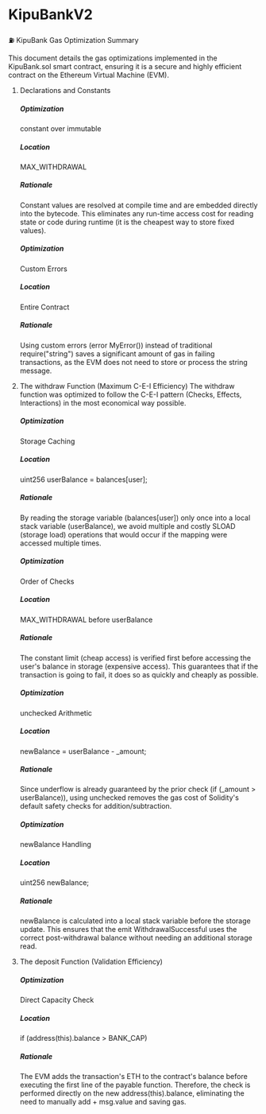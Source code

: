 # KipuBankV2

⛽ KipuBank Gas Optimization Summary

This document details the gas optimizations implemented in the KipuBank.sol smart contract, ensuring it is a secure and highly efficient contract on the Ethereum Virtual Machine (EVM).

1. Declarations and Constants 
    ##### Optimization 
    constant over immutable

    ##### Location
    MAX_WITHDRAWAL

    ##### Rationale
    Constant values are resolved at compile time and are embedded directly into the bytecode. 
    This eliminates any run-time access cost for reading state or code during runtime (it is the cheapest way to store fixed values).

    ##### Optimization
    Custom Errors

    ##### Location
    Entire Contract

    ##### Rationale
    Using custom errors (error MyError()) instead of traditional require("string") saves a significant amount of gas in failing transactions, as the EVM does not need to store or process the string message.


2. The withdraw Function (Maximum C-E-I Efficiency)
The withdraw function was optimized to follow the C-E-I pattern (Checks, Effects, Interactions) in the most economical way possible.

    ##### Optimization
    Storage Caching

    ##### Location
    uint256 userBalance = balances[user];

    ##### Rationale
    By reading the storage variable (balances[user]) only once into a local stack variable (userBalance), we avoid multiple and costly SLOAD (storage load) operations that would occur if the mapping were accessed multiple times.

    ##### Optimization
    Order of Checks

    ##### Location
    MAX_WITHDRAWAL before userBalance

    ##### Rationale
    The constant limit (cheap access) is verified first before accessing the user's balance in storage (expensive access). 
    This guarantees that if the transaction is going to fail, it does so as quickly and cheaply as possible.

    ##### Optimization
    unchecked Arithmetic

    ##### Location
    newBalance = userBalance - _amount;

    ##### Rationale
    Since underflow is already guaranteed by the prior check (if (_amount > userBalance)), using unchecked removes the gas cost of Solidity's default safety checks for addition/subtraction.

    ##### Optimization
    newBalance Handling

    ##### Location
    uint256 newBalance;

    ##### Rationale
    newBalance is calculated into a local stack variable before the storage update. This ensures that the emit WithdrawalSuccessful uses the correct post-withdrawal balance without needing an additional storage read.

3. The deposit Function (Validation Efficiency)

    ##### Optimization
    
    Direct Capacity Check

    ##### Location
    
    if (address(this).balance > BANK_CAP)

    ##### Rationale 
    
    The EVM adds the transaction's ETH to the contract's balance before executing the first line of the payable function. 
    Therefore, the check is performed directly on the new address(this).balance, eliminating the need to manually add + msg.value and saving gas.